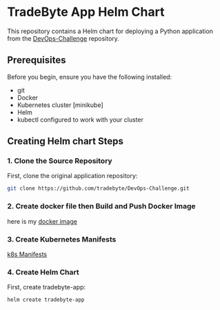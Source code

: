 # TradeByte App Helm Chart

This repository contains a Helm chart for deploying a Python application from the [DevOps-Challenge](https://github.com/tradebyte/DevOps-Challenge.git) repository.

## Prerequisites

Before you begin, ensure you have the following installed:
- git
- Docker
- Kubernetes cluster [minikube]
- Helm
- kubectl configured to work with your cluster

## Creating Helm chart Steps

### 1. Clone the Source Repository
First, clone the original application repository:
```bash
git clone https://github.com/tradebyte/DevOps-Challenge.git
```
### 2. Create docker file then Build and Push Docker Image
here is my [docker image](https://hub.docker.com/repository/docker/ahmedmosaad112/tradebyte-app/tags/latest/sha256-5dab5940461efbbae940ab31c08d0eb74d7426608b072957968b4aedcc9436eb)

### 3. Create Kubernetes Manifests
[k8s Manifests](k8s)

### 4. Create Helm Chart
First, create tradebyte-app:
```bash
helm create tradebyte-app
```


